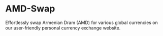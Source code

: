 # AMD-Swap
Effortlessly swap Armenian Dram (AMD) for various global currencies on our user-friendly personal currency exchange website.
